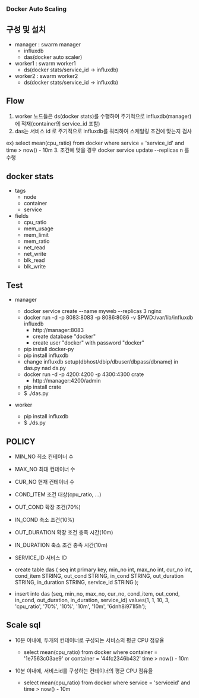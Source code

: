 ### Docker Auto Scaling

## 구성 및 설치
  * manager : swarm manager
    + influxdb
    + das(docker auto scaler)
  * worker1 : swarm worker1
    + ds(docker stats/service_id -> influxdb)
  * worker2 : swarm worker2
    + ds(docker stats/service_id -> influxdb)

## Flow
1. worker 노드들은 ds(docker stats)를 수행하여 주기적으로 influxdb(manager) 에 적재(container의 service_id 포함)  
2. das는 서비스 id 로 주기적으로 influxdb를 쿼리하여 스케일링 조건에 맞는지 검사

  ex) select mean(cpu_ratio) from docker where service = 'service_id' and time > now() - 10m
3. 조건에 맞을 경우 docker service update --replicas n 를 수행

## docker stats
* tags
  * node
  * container
  * service
* fields
  * cpu_ratio
  * mem_usage
  * mem_limit
  * mem_ratio
  * net_read
  * net_write
  * blk_read
  * blk_write

## Test 
* manager
  + docker service create --name myweb --replicas 3 nginx
  + docker run -d -p 8083:8083 -p 8086:8086 -v $PWD:/var/lib/influxdb influxdb
    + http://manager:8083
    + create database "docker"
    + create user "docker" with password "docker"
  + pip install docker-py
  + pip install influxdb
  + change influxdb setup(dbhost/dbip/dbuser/dbpass/dbname) in das.py nad ds.py
  + docker run -d -p 4200:4200 -p 4300:4300 crate
    + http://manager:4200/admin
  + pip install crate
  + $ ./das.py
    
* worker
  + pip install influxdb
  + $ ./ds.py
  
## POLICY
* MIN_NO		최소 컨테이너 수
* MAX_NO		최대 컨테이너 수
* CUR_NO  현재 컨테이너 수
* COND_ITEM	조건 대상(cpu_ratio, ...)
* OUT_COND	확장 조건(70%)
* IN_COND		축소 조건(10%)
* OUT_DURATION	확장 조건 충족 시간(10m)
* IN_DURATION 축소 조건 충족 시간(10m)
* SERVICE_ID	서비스 ID

* create table das (
  seq int primary key,
  min_no int,
  max_no int,
  cur_no int,
  cond_item STRING,
  out_cond STRING,
  in_cond STRING,
  out_duration STRING,
  in_duration STRING,
  service_id  STRING
  );

* insert into das (seq, min_no, max_no, cur_no, cond_item, out_cond, in_cond, out_duration, in_duration, service_id) 
  values(1, 1, 10, 3, 'cpu_ratio', '70%', '10%', '10m', '10m', '6dnh8i971l5h');

## Scale sql
* 10분 이내에, 두개의 컨테이너로 구성되는 서비스의 평균 CPU 점유율
  + select mean(cpu_ratio) from docker where container = '1e7563c03ae9' or container = '44fc2346b432' time > now() - 10m

* 10분 이내에, 서비스id를 구성하는 컨테이너의 평균 CPU 점유율
  + select mean(cpu_ratio) from docker where service = 'serviceid' and time > now() - 10m
